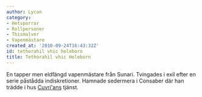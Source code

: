 ```yaml
---
author: Lycan
category:
- Hetsporrar
- Rollpersoner
- Thismalver
- Vapenmästare
created_at: '2010-09-24T16:43:32Z'
id: tethorahil vhic heleborn
title: Tethorahil vhic Heleborn
---
```

En tapper men eldfängd vapenmästare från Sunari. Tvingades i exil efter en serie påstådda indiskretioner. Hamnade sedermera i Consaber där han trädde i hus [Cuvri'ans] tjänst.

  [Cuvri'ans]: Cuvrian